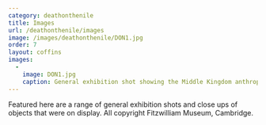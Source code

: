 ```yaml
---
category: deathonthenile
title: Images
url: /deathonthenile/images
image: /images/deathonthenile/DON1.jpg
order: 7
layout: coffins
images:
  -
    image: DON1.jpg
    caption: General exhibition shot showing the Middle Kingdom anthropoid coffin of Userhet from Beni Hasan in the foreground (E.88.1903).
---
```


Featured here are a range of general exhibition shots and close ups of objects that were on display. All copyright Fitzwilliam Museum, Cambridge.
